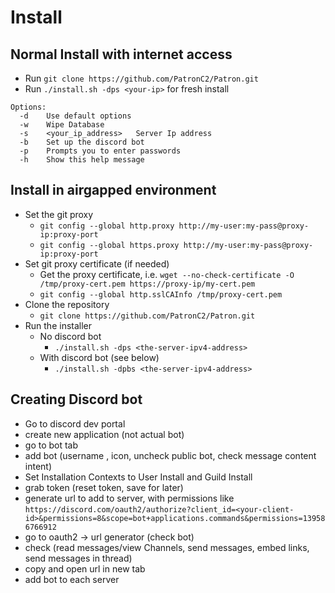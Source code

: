 # Install

## Normal Install with internet access
* Run `git clone https://github.com/PatronC2/Patron.git`
* Run `./install.sh -dps <your-ip>` for fresh install

```
Options:
  -d    Use default options
  -w    Wipe Database
  -s    <your_ip_address>   Server Ip address
  -b    Set up the discord bot
  -p    Prompts you to enter passwords
  -h    Show this help message
```

## Install in airgapped environment

* Set the git proxy
  * `git config --global http.proxy http://my-user:my-pass@proxy-ip:proxy-port`
  * `git config --global https.proxy http://my-user:my-pass@proxy-ip:proxy-port`
* Set git proxy certificate (if needed)
  * Get the proxy certificate, i.e. `wget --no-check-certificate -O /tmp/proxy-cert.pem https://proxy-ip/my-cert.pem`
  * `git config --global http.sslCAInfo /tmp/proxy-cert.pem`
* Clone the repository
  * `git clone https://github.com/PatronC2/Patron.git`
* Run the installer
  * No discord bot
    *  `./install.sh -dps <the-server-ipv4-address>`
  * With discord bot (see below)
    * `./install.sh -dpbs <the-server-ipv4-address>`

## Creating Discord bot
* Go to discord dev portal
* create new application (not actual bot)
* go to bot tab
* add bot (username , icon, uncheck public bot, check message content intent)
* Set Installation Contexts to User Install and Guild Install
* grab token (reset token, save for later)
* generate url to add to server, with permissions like `https://discord.com/oauth2/authorize?client_id=<your-client-id>&permissions=8&scope=bot+applications.commands&permissions=139586766912`
* go to oauth2 -> url generator (check bot)
* check (read messages/view Channels, send messages, embed links, send messages in thread)
* copy and open url in new tab
* add bot to each server
